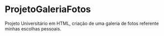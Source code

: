 # ProjetoGaleriaFotos
Projeto Universitário em HTML, criação de uma galeria de fotos referente minhas escolhas pessoais.
